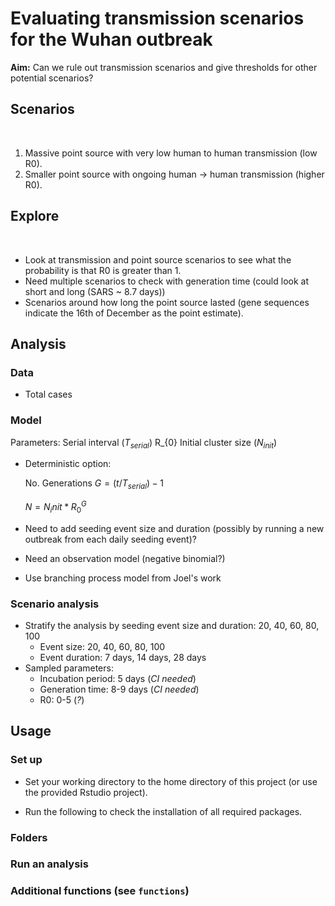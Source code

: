 # Evaluating transmission scenarios for the Wuhan outbreak

**Aim:** Can we rule out transmission scenarios and give thresholds for other potential scenarios?

## Scenarios
​
1. Massive point source with very low human to human transmission (low R0).
2. Smaller point source with ongoing human -> human transmission (higher R0).
​
## Explore
​
* Look at transmission and point source scenarios to see what the probability is that R0 is greater than 1.
* Need multiple scenarios to check with generation time (could look at short and long (SARS ~ 8.7 days))
* Scenarios around how long the point source lasted (gene sequences indicate the 16th of December as the point estimate).

## Analysis

### Data

* Total cases

### Model

Parameters:
Serial interval ($T_{serial}$)
R_{0}
Initial cluster size ($N_{init}$)

* Deterministic option:

  No. Generations $G = (t/T_{serial})  - 1$

   $N = N_init * R_{0} ^ G$

* Need to add seeding event size and duration (possibly by running a new outbreak from each daily seeding event)?
* Need an observation model (negative binomial?)
* Use branching process model from Joel's work

### Scenario analysis

* Stratify the analysis by seeding event size and duration: 20, 40, 60, 80, 100
  * Event size: 20, 40, 60, 80, 100
  * Event duration: 7 days, 14 days, 28 days
* Sampled parameters:
  * Incubation period: 5 days (*CI needed*)
  * Generation time: 8-9 days (*CI needed*)
  * R0: 0-5 (*?*)

## Usage

### Set up

* Set your working directory to the home directory of this project (or use the provided Rstudio project).

* Run the following to check the installation of all required packages.

### Folders

### Run an analysis


### Additional functions (see `functions`)
